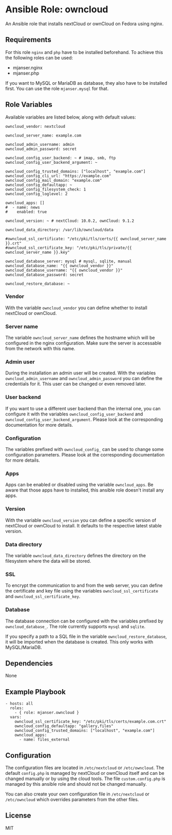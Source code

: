 # Ansible Role: owncloud

An Ansible role that installs nextCloud or ownCloud on Fedora using nginx.

## Requirements

For this role `nginx` and `php` have to be installed beforehand. To achieve this the following roles can be used:
- mjanser.nginx
- mjanser.php

If you want to MySQL or MariaDB as database, they also have to be installed first. You can use the role `mjanser.mysql` for that.

## Role Variables

Available variables are listed below, along with default values:

    owncloud_vendor: nextcloud

    owncloud_server_name: example.com

    owncloud_admin_username: admin
    owncloud_admin_password: secret

    owncloud_config_user_backend: ~ # imap, smb, ftp
    owncloud_config_user_backend_argument: ~

    owncloud_config_trusted_domains: ["localhost", "example.com"]
    owncloud_config_cli_url: "https://example.com"
    owncloud_config_mail_domain: "example.com"
    owncloud_config_defaultapp: ~
    owncloud_config_filesystem_check: 1
    owncloud_config_loglevel: 2

    owncloud_apps: []
    #  - name: news
    #    enabled: true

    owncloud_version: ~ # nextCloud: 10.0.2, ownCloud: 9.1.2

    owncloud_data_directory: /var/lib/owncloud/data

    #owncloud_ssl_certificate: "/etc/pki/tls/certs/{{ owncloud_server_name }}.crt"
    #owncloud_ssl_certificate_key: "/etc/pki/tls/private/{{ owncloud_server_name }}.key"

    owncloud_database_server: mysql # mysql, sqlite, manual
    owncloud_database_name: "{{ owncloud_vendor }}"
    owncloud_database_username: "{{ owncloud_vendor }}"
    owncloud_database_password: secret

    owncloud_restore_database: ~

### Vendor

With the variable `owncloud_vendor` you can define whether to install nextCloud or ownCloud.

### Server name

The variable `owncloud_server_name` defines the hostname which will be configured in the nginx configuration.
Make sure the server is accessable from the network with this name.

### Admin user

During the installation an admin user will be created. With the variables `owncloud_admin_username` and
`owncloud_admin_password` you can define the credentials for it. This user can be changed or even removed later.

### User backend

If you want to use a different user backend than the internal one, you can configure it with the variables
`owncloud_config_user_backend` and `owncloud_config_user_backend_argument`. Please look at the corresponding
documentation for more details.

### Configuration

The variables prefixed with `owncloud_config_` can be used to change some configuration parameters.
Please look at the corresponding documentation for more details.

### Apps

Apps can be enabled or disabled using the variable `owncloud_apps`. Be aware that those apps have to installed,
this ansible role doesn't install any apps.

### Version

With the variable `owncloud_version` you can define a specific version of nextCloud or ownCloud to install.
It defaults to the respective latest stable version.

### Data directory

The variable `owncloud_data_directory` defines the directory on the filesystem where the data will be stored.

### SSL

To encrypt the communication to and from the web server, you can define the certificate and key file using the
variables `owncloud_ssl_certificate` and `owncloud_ssl_certificate_key`.

### Database

The database connection can be configured with the variables prefixed by `owncloud_database_`.
The role currently supports `mysql` and `sqlite`.

If you specify a path to a SQL file in the variable `owncloud_restore_database`, it will be imported
when the database is created. This only works with MySQL/MariaDB.

## Dependencies

None

## Example Playbook

    - hosts: all
      roles:
        - { role: mjanser.owncloud }
      vars:
        owncloud_ssl_certificate_key: "/etc/pki/tls/certs/example.com.crt"
        owncloud_config_defaultapp: "gallery,files"
        owncloud_config_trusted_domains: ["localhost", "example.com"]
        owncloud_apps:
          - name: files_external

## Configuration

The configuration files are located in `/etc/nextcloud` or `/etc/owncloud`.
The default `config.php` is managed by nextCloud or ownCloud itself and can be changed manually or by using the cloud tools.
The file `custom.config.php` is managed by this ansible role and should not be changed manually.

You can also create your own configuration file in `/etc/nextcloud` or `/etc/owncloud` which overrides parameters from the other files.

## License

MIT
